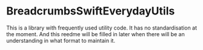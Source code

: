 # BreadcrumbsSwiftEverydayUtils

This is a library with frequently used utility code. It has no standardisation at the moment. And this reedme will be filled in later when there will be an understanding in what format to maintain it.
